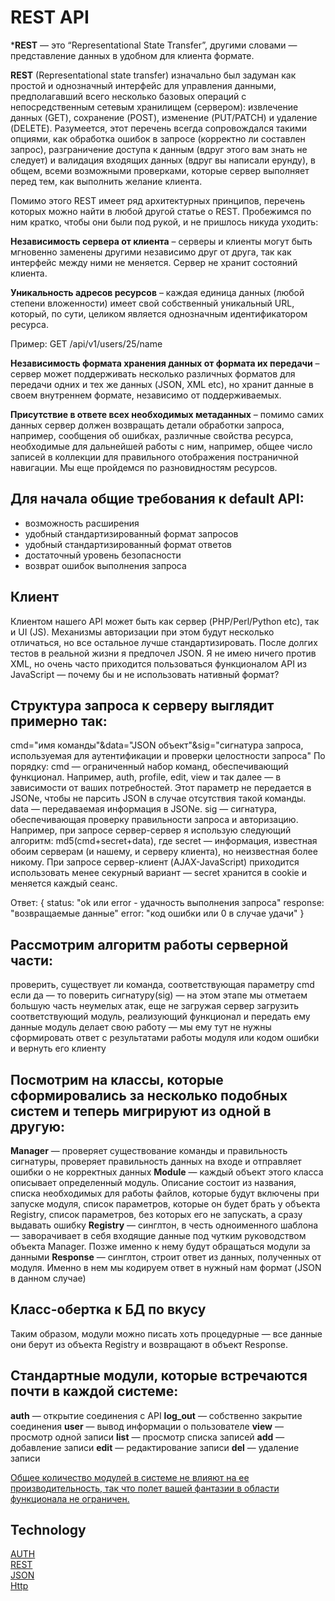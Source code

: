 # REST API

***REST** — это “Representational State Transfer”, другими словами — представление данных в удобном для клиента формате.

**REST** (Representational state transfer) изначально был задуман как простой и однозначный интерфейс для управления данными, предполагавший всего несколько базовых операций с непосредственным сетевым хранилищем (сервером): извлечение данных (GET), сохранение (POST), изменение (PUT/PATCH) и удаление (DELETE). Разумеется, этот перечень всегда сопровождался такими опциями, как обработка ошибок в запросе (корректно ли составлен запрос), разграничение доступа к данным (вдруг этого вам знать не следует) и валидация входящих данных (вдруг вы написали ерунду), в общем, всеми возможными проверками, которые сервер выполняет перед тем, как выполнить желание клиента.

Помимо этого REST имеет ряд архитектурных принципов, перечень которых можно найти в любой другой статье о REST. Пробежимся по ним кратко, чтобы они были под рукой, и не пришлось никуда уходить:

**Независимость сервера от клиента** – серверы и клиенты могут быть мгновенно заменены другими независимо друг от друга, так как интерфейс между ними не меняется. Сервер не хранит состояний клиента.

**Уникальность адресов ресурсов** – каждая единица данных (любой степени вложенности) имеет свой собственный уникальный URL, который, по сути, целиком является однозначным идентификатором ресурса.

Пример: GET /api/v1/users/25/name

**Независимость формата хранения данных от формата их передачи** – сервер может поддерживать несколько различных форматов для передачи одних и тех же данных (JSON, XML etc), но хранит данные в своем внутреннем формате, независимо от поддерживаемых.

**Присутствие в ответе всех необходимых метаданных** – помимо самих данных сервер должен возвращать детали обработки запроса, например, сообщения об ошибках, различные свойства ресурса, необходимые для дальнейшей работы с ним, например, общее число записей в коллекции для правильного отображения постраничной навигации. Мы еще пройдемся по разновидностям ресурсов.

## Для начала общие требования к default API:
* возможность расширения
* удобный стандартизированный формат запросов
* удобный стандартизированный формат ответов
* достаточный уровень безопасности
* возврат ошибок выполнения запроса

## Клиент
Клиентом нашего API может быть как сервер (PHP/Perl/Python etс), так и UI (JS). Механизмы авторизации при этом будут несколько отличаться, но все остальное лучше стандартизировать.
После долгих тестов в реальной жизни я предпочел JSON. Я не имею ничего против XML, но очень часто приходится пользоваться функционалом API из JavaScript — почему бы и не использовать нативный формат?


## Структура запроса к серверу выглядит примерно так:
cmd="имя команды"&data="JSON объект"&sig="сигнатура запроса, используемая для аутентификации и проверки целостности запроса"
По порядку:
cmd — ограниченный набор команд, обеспечивающий функционал. Например, auth, profile, edit, view и так далее — в зависимости от ваших потребностей. Этот параметр не передается в JSONе, чтобы не парсить JSON в случае отсутствия такой команды.
data — передаваемая информация в JSONе.
sig — сигнатура, обеспечивающая проверку правильности запроса и авторизацию. Например, при запросе сервер-сервер я использую следующий алгоритм: md5(cmd+secret+data), где secret — информация, известная обоим серверам (и нашему, и серверу клиента), но неизвестная более никому. 
При запросе сервер-клиент (AJAX-JavaScript) приходится использовать менее секурный вариант — secret хранится в cookie и меняется каждый сеанс.

Ответ:
{
status: "ok или error - удачность выполнения запроса"
response: "возвращаемые данные"
error: "код ошибки или 0 в случае удачи"
}

## Рассмотрим алгоритм работы серверной части:
проверить, существует ли команда, соответствующая параметру cmd
если да — то поверить сигнатуру(sig) — на этом этапе мы отметаем большую часть неумелых атак, еще не загружая сервер
загрузить соответствующий модуль, реализующий функционал и передать ему данные
модуль делает свою работу — мы ему тут не нужны
сформировать ответ с результатами работы модуля или кодом ошибки и вернуть его клиенту


## Посмотрим на классы, которые сформировались за несколько подобных систем и теперь мигрируют из одной в другую:

**Manager** — проверяет существование команды и правильность сигнатуры, проверяет правильность данных на входе и отправляет ошибки о не корректных данных
**Module** — каждый объект этого класса описывает определенный модуль. Описание состоит из названия, списка необходимых для работы файлов, которые будут включены при запуске модуля, список параметров, которые он будет брать у объекта Registry, список параметров, без которых его не запускать, а сразу выдавать ошибку
**Registry** — синглтон, в честь одноименного шаблона — заворачивает в себя входящие данные под чутким руководством объекта Manager. Позже именно к нему будут обращаться модули за данными
**Response** — синглтон, строит ответ из данных, полученных от модуля. Именно в нем мы кодируем ответ в нужный нам формат (JSON в данном случае)

## Класс-обертка к БД по вкусу
Таким образом, модули можно писать хоть процедурные — все данные они берут из объекта Registry и возвращают в объект Response.

## Стандартные модули, которые встречаются почти в каждой системе:
**auth** — открытие соединения с API
**log_out** — собственно закрытие соединения
**user** — вывод информации о пользователе
**view** — просмотр одной записи
**list** — просмотр списка записей
**add** — добавление записи
**edit** — редактирование записи
**del** — удаление записи

[Общее количество модулей в системе не влияют на ее производительность, так что полет вашей фантазии в области функционала не ограничен.](https://habrahabr.ru/post/108973/)  





## Technology
[AUTH](https://developers.google.com/identity/protocols/OAuth2)   
[REST](https://en.wikipedia.org/wiki/Representational_state_transfer#Applied_to_web_services)   
[JSON](https://en.wikipedia.org/wiki/JSON)   
[Http](https://www.w3.org/Protocols/rfc2616/rfc2616.html)  
